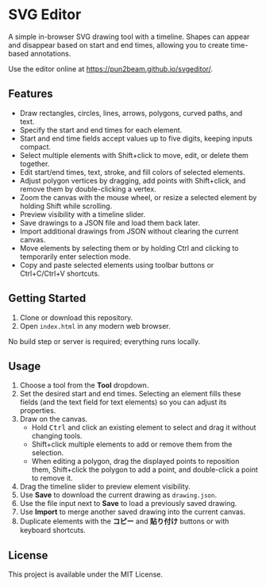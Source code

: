 # SVG Editor

A simple in-browser SVG drawing tool with a timeline. Shapes can appear and disappear based on start and end times, allowing you to create time-based annotations.

Use the editor online at https://pun2beam.github.io/svgeditor/.

## Features
- Draw rectangles, circles, lines, arrows, polygons, curved paths, and text.
- Specify the start and end times for each element.
- Start and end time fields accept values up to five digits, keeping inputs compact.
- Select multiple elements with Shift+click to move, edit, or delete them together.
- Edit start/end times, text, stroke, and fill colors of selected elements.
- Adjust polygon vertices by dragging, add points with Shift+click, and remove them by double-clicking a vertex.
- Zoom the canvas with the mouse wheel, or resize a selected element by holding Shift while scrolling.
- Preview visibility with a timeline slider.
- Save drawings to a JSON file and load them back later.
- Import additional drawings from JSON without clearing the current canvas.
- Move elements by selecting them or by holding Ctrl and clicking to temporarily enter selection mode.
- Copy and paste selected elements using toolbar buttons or Ctrl+C/Ctrl+V shortcuts.

## Getting Started
1. Clone or download this repository.
2. Open `index.html` in any modern web browser.

No build step or server is required; everything runs locally.

## Usage
1. Choose a tool from the **Tool** dropdown.
2. Set the desired start and end times. Selecting an element fills these fields (and the text field for text elements) so you can adjust its properties.
3. Draw on the canvas.
   - Hold <kbd>Ctrl</kbd> and click an existing element to select and drag it without changing tools.
   - Shift+click multiple elements to add or remove them from the selection.
   - When editing a polygon, drag the displayed points to reposition them, Shift+click the polygon to add a point, and double-click a point to remove it.
4. Drag the timeline slider to preview element visibility.
5. Use **Save** to download the current drawing as `drawing.json`.
6. Use the file input next to **Save** to load a previously saved drawing.
7. Use **Import** to merge another saved drawing into the current canvas.
8. Duplicate elements with the **コピー** and **貼り付け** buttons or with keyboard shortcuts.

## License
This project is available under the MIT License.
